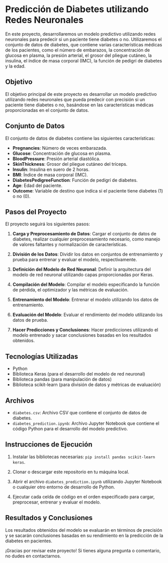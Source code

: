 # Predicción de Diabetes utilizando Redes Neuronales

En este proyecto, desarrollaremos un modelo predictivo utilizando redes neuronales para predecir si un paciente tiene diabetes o no. Utilizaremos el conjunto de datos de diabetes, que contiene varias características médicas de los pacientes, como el número de embarazos, la concentración de glucosa en plasma, la presión arterial, el grosor del pliegue cutáneo, la insulina, el índice de masa corporal (IMC), la función de pedigrí de diabetes y la edad.

## Objetivo

El objetivo principal de este proyecto es desarrollar un modelo predictivo utilizando redes neuronales que pueda predecir con precisión si un paciente tiene diabetes o no, basándose en las características médicas proporcionadas en el conjunto de datos.

## Conjunto de Datos

El conjunto de datos de diabetes contiene las siguientes características:

- **Pregnancies**: Número de veces embarazada.
- **Glucose**: Concentración de glucosa en plasma.
- **BloodPressure**: Presión arterial diastólica.
- **SkinThickness**: Grosor del pliegue cutáneo del tríceps.
- **Insulin**: Insulina en suero de 2 horas.
- **BMI**: Índice de masa corporal (IMC).
- **DiabetesPedigreeFunction**: Función de pedigrí de diabetes.
- **Age**: Edad del paciente.
- **Outcome**: Variable de destino que indica si el paciente tiene diabetes (1) o no (0).

## Pasos del Proyecto

El proyecto seguirá los siguientes pasos:

1. **Carga y Preprocesamiento de Datos**: Cargar el conjunto de datos de diabetes, realizar cualquier preprocesamiento necesario, como manejo de valores faltantes y normalización de características.

2. **División de los Datos**: Dividir los datos en conjuntos de entrenamiento y prueba para entrenar y evaluar el modelo, respectivamente.

3. **Definición del Modelo de Red Neuronal**: Definir la arquitectura del modelo de red neuronal utilizando capas proporcionadas por Keras.

4. **Compilación del Modelo**: Compilar el modelo especificando la función de pérdida, el optimizador y las métricas de evaluación.

5. **Entrenamiento del Modelo**: Entrenar el modelo utilizando los datos de entrenamiento.

6. **Evaluación del Modelo**: Evaluar el rendimiento del modelo utilizando los datos de prueba.

7. **Hacer Predicciones y Conclusiones**: Hacer predicciones utilizando el modelo entrenado y sacar conclusiones basadas en los resultados obtenidos.

## Tecnologías Utilizadas

- Python
- Biblioteca Keras (para el desarrollo del modelo de red neuronal)
- Biblioteca pandas (para manipulación de datos)
- Biblioteca scikit-learn (para división de datos y métricas de evaluación)

## Archivos

- `diabetes.csv`: Archivo CSV que contiene el conjunto de datos de diabetes.
- `diabetes_prediction.ipynb`: Archivo Jupyter Notebook que contiene el código Python para el desarrollo del modelo predictivo.

## Instrucciones de Ejecución

1. Instalar las bibliotecas necesarias: `pip install pandas scikit-learn keras`.

2. Clonar o descargar este repositorio en tu máquina local.

3. Abrir el archivo `diabetes_prediction.ipynb` utilizando Jupyter Notebook o cualquier otro entorno de desarrollo de Python.

4. Ejecutar cada celda de código en el orden especificado para cargar, preprocesar, entrenar y evaluar el modelo.

## Resultados y Conclusiones

Los resultados obtenidos del modelo se evaluarán en términos de precisión y se sacarán conclusiones basadas en su rendimiento en la predicción de la diabetes en pacientes.

¡Gracias por revisar este proyecto! Si tienes alguna pregunta o comentario, no dudes en contactarnos.